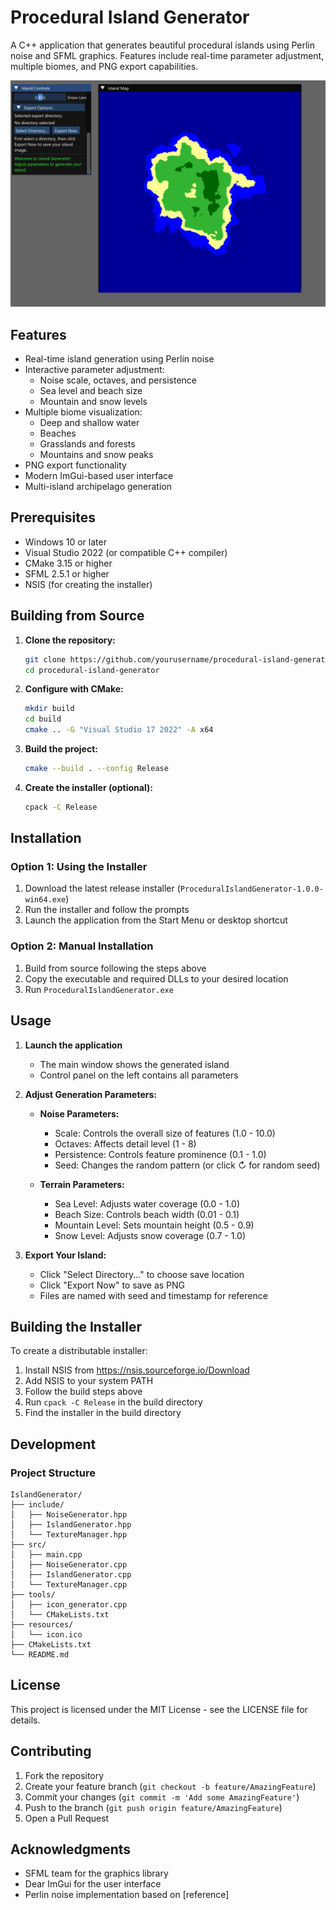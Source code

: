# Procedural Island Generator

A C++ application that generates beautiful procedural islands using Perlin noise and SFML graphics. Features include real-time parameter adjustment, multiple biomes, and PNG export capabilities.

![Island Generator Screenshot](resources/screenshot.png)

## Features

- Real-time island generation using Perlin noise
- Interactive parameter adjustment:
  - Noise scale, octaves, and persistence
  - Sea level and beach size
  - Mountain and snow levels
- Multiple biome visualization:
  - Deep and shallow water
  - Beaches
  - Grasslands and forests
  - Mountains and snow peaks
- PNG export functionality
- Modern ImGui-based user interface
- Multi-island archipelago generation

## Prerequisites

- Windows 10 or later
- Visual Studio 2022 (or compatible C++ compiler)
- CMake 3.15 or higher
- SFML 2.5.1 or higher
- NSIS (for creating the installer)

## Building from Source

1. **Clone the repository:**
   ```bash
   git clone https://github.com/yourusername/procedural-island-generator.git
   cd procedural-island-generator
   ```

2. **Configure with CMake:**
   ```bash
   mkdir build
   cd build
   cmake .. -G "Visual Studio 17 2022" -A x64
   ```

3. **Build the project:**
   ```bash
   cmake --build . --config Release
   ```

4. **Create the installer (optional):**
   ```bash
   cpack -C Release
   ```

## Installation

### Option 1: Using the Installer

1. Download the latest release installer (`ProceduralIslandGenerator-1.0.0-win64.exe`)
2. Run the installer and follow the prompts
3. Launch the application from the Start Menu or desktop shortcut

### Option 2: Manual Installation

1. Build from source following the steps above
2. Copy the executable and required DLLs to your desired location
3. Run `ProceduralIslandGenerator.exe`

## Usage

1. **Launch the application**
   - The main window shows the generated island
   - Control panel on the left contains all parameters

2. **Adjust Generation Parameters:**
   - **Noise Parameters:**
     - Scale: Controls the overall size of features (1.0 - 10.0)
     - Octaves: Affects detail level (1 - 8)
     - Persistence: Controls feature prominence (0.1 - 1.0)
     - Seed: Changes the random pattern (or click ↻ for random seed)

   - **Terrain Parameters:**
     - Sea Level: Adjusts water coverage (0.0 - 1.0)
     - Beach Size: Controls beach width (0.01 - 0.1)
     - Mountain Level: Sets mountain height (0.5 - 0.9)
     - Snow Level: Adjusts snow coverage (0.7 - 1.0)

3. **Export Your Island:**
   - Click "Select Directory..." to choose save location
   - Click "Export Now" to save as PNG
   - Files are named with seed and timestamp for reference

## Building the Installer

To create a distributable installer:

1. Install NSIS from https://nsis.sourceforge.io/Download
2. Add NSIS to your system PATH
3. Follow the build steps above
4. Run `cpack -C Release` in the build directory
5. Find the installer in the build directory

## Development

### Project Structure

```
IslandGenerator/
├── include/
│   ├── NoiseGenerator.hpp
│   ├── IslandGenerator.hpp
│   └── TextureManager.hpp
├── src/
│   ├── main.cpp
│   ├── NoiseGenerator.cpp
│   ├── IslandGenerator.cpp
│   └── TextureManager.cpp
├── tools/
│   ├── icon_generator.cpp
│   └── CMakeLists.txt
├── resources/
│   └── icon.ico
├── CMakeLists.txt
└── README.md
```

## License

This project is licensed under the MIT License - see the LICENSE file for details.

## Contributing

1. Fork the repository
2. Create your feature branch (`git checkout -b feature/AmazingFeature`)
3. Commit your changes (`git commit -m 'Add some AmazingFeature'`)
4. Push to the branch (`git push origin feature/AmazingFeature`)
5. Open a Pull Request

## Acknowledgments

- SFML team for the graphics library
- Dear ImGui for the user interface
- Perlin noise implementation based on [reference] 